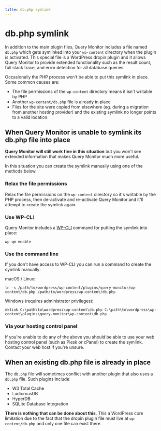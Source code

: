 ```yaml
---
title: db.php symlink
---
```


# db.php symlink

In addition to the main plugin files, Query Monitor includes a file named `db.php` which gets symlinked into your `wp-content` directory when the plugin is activated. This special file is a WordPress dropin plugin and it allows Query Monitor to provide extended functionality such as the result count, full stack trace, and error detection for all database queries.

Occasionally the PHP process won't be able to put this symlink in place. Some common causes are:

* The file permissions of the `wp-content` directory means it isn't writable by PHP
* Another `wp-content/db.php` file is already in place
* Files for the site were copied from elsewhere (eg. during a migration from another hosting provider) and the existing symlink no longer points to a valid location

## When Query Monitor is unable to symlink its db.php file into place

**Query Monitor will still work fine in this situation** but you won't see extended information that makes Query Monitor much more useful.

In this situation you can create the symlink manually using one of the methods below.

### Relax the file permissions

Relax the file permissions on the `wp-content` directory so it's writable by the PHP process, then de-activate and re-activate Query Monitor and it'll attempt to create the symlink again.

### Use WP-CLI

Query Monitor includes a [WP-CLI](https://wp-cli.org/) command for putting the symlink into place:

```
wp qm enable
```

### Use the command line

If you don't have access to WP-CLI you can run a command to create the symlink manually:

macOS / Linux:

```
ln -s /path/to/wordpress/wp-content/plugins/query-monitor/wp-content/db.php /path/to/wordpress/wp-content/db.php
```

Windows (requires administrator privileges):

```
mklink C:\path\to\wordpress\wp-content\db.php C:\path\to\wordpress\wp-content\plugins\query-monitor\wp-content\db.php
```

### Via your hosting control panel

If you're unable to do any of the above you should be able to use your web hosting control panel (such as Plesk or cPanel) to create the symlink. Contact your web host if you're unsure.

## When an existing db.php file is already in place

The `db.php` file will sometimes conflict with another plugin that also uses a `db.php` file. Such plugins include:

* W3 Total Cache
* LudicrousDB
* HyperDB
* SQLite Database Integration

**There is nothing that can be done about this**. This a WordPress core limitation due to the fact that the dropin plugin file must live at `wp-content/db.php` and only one file can exist there.
